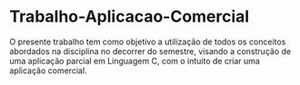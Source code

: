 # Trabalho-Aplicacao-Comercial
O presente trabalho tem como objetivo a utilização de todos os conceitos abordados na disciplina no decorrer do semestre, visando a construção de uma aplicação parcial em Linguagem C, com o intuito de criar uma aplicação comercial.
